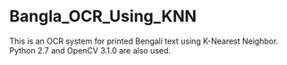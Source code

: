 # Bangla_OCR_Using_KNN
This is an OCR system for printed Bengali text using K-Nearest Neighbor. Python 2.7 and OpenCV 3.1.0 are also used.
